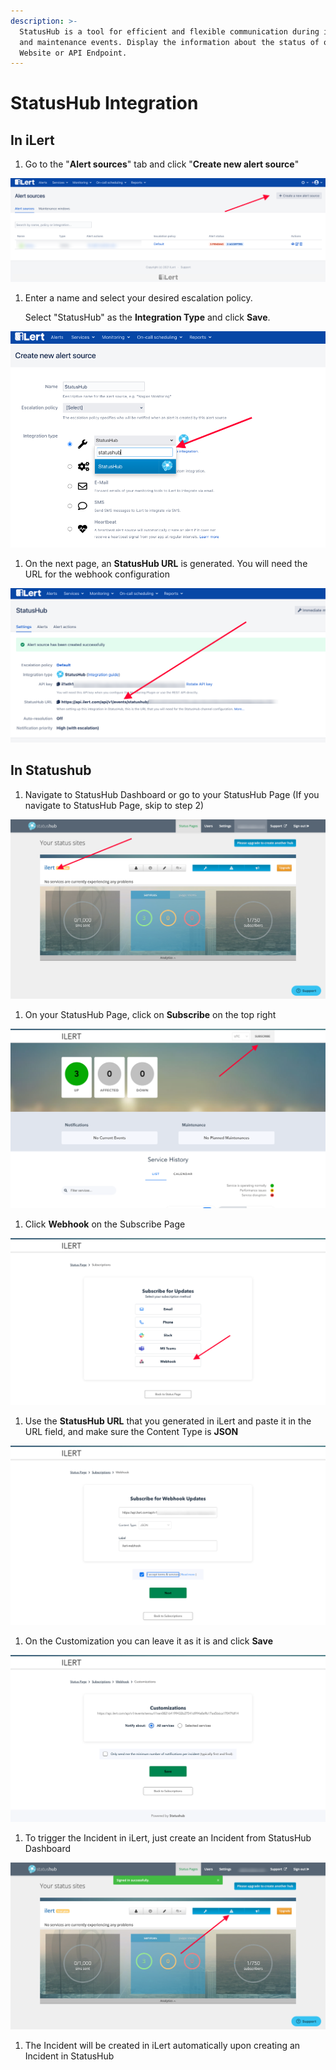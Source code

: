 ```yaml
---
description: >-
  StatusHub is a tool for efficient and flexible communication during incidents
  and maintenance events. Display the information about the status of observed
  Website or API Endpoint.
---
```


# StatusHub Integration

## In iLert

1. Go to the "**Alert sources**" tab and click "**Create new alert source**"

![](<../.gitbook/assets/ilert-create-alert (1).png>)

1.  Enter a name and select your desired escalation policy.   

    Select "StatusHub" as the **Integration Type** and click **Save**.

![](../.gitbook/assets/ilert-statushub.png)

1. On the next page, an **StatusHub URL** is generated. You will need the URL for the webhook configuration

![](<../.gitbook/assets/ilert-url (1).png>)



## In Statushub

1. Navigate to StatusHub Dashboard or go to your StatusHub Page (If you navigate to StatusHub Page, skip to step 2)

![](../.gitbook/assets/statushub-statuspageadmin.png)

1. On your StatusHub Page, click on **Subscribe** on the top right

![](../.gitbook/assets/statushub-statuspage.png)

1. Click **Webhook** on the Subscribe Page

![](../.gitbook/assets/statushub-subscribe.png)

1. Use the **StatusHub URL** that you generated in iLert and paste it in the URL field, and make sure the Content Type is **JSON**

![](../.gitbook/assets/statushub-subscribewebhook.png)

1. On the Customization you can leave it as it is and click **Save**

![](../.gitbook/assets/statushub-customization.png)

1. To trigger the Incident in iLert, just create an Incident from StatusHub Dashboard

![](../.gitbook/assets/statushub-incident.png)

1. The Incident will be created in iLert automatically upon creating an Incident in StatusHub
